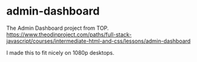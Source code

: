 # admin-dashboard
The Admin Dashboard project from TOP.  https://www.theodinproject.com/paths/full-stack-javascript/courses/intermediate-html-and-css/lessons/admin-dashboard

I made this to fit nicely on 1080p desktops.